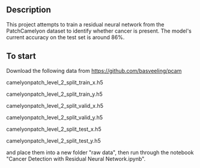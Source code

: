 ## Description

This project attempts to train a residual neural network from the PatchCamelyon dataset to identify whether cancer is present. The model's current accuracy on the test set is around 86%.

## To start

Download the following data from https://github.com/basveeling/pcam

camelyonpatch_level_2_split_train_x.h5

camelyonpatch_level_2_split_train_y.h5

camelyonpatch_level_2_split_valid_x.h5

camelyonpatch_level_2_split_valid_y.h5

camelyonpatch_level_2_split_test_x.h5

camelyonpatch_level_2_split_test_y.h5

and place them into a new folder "raw data", then run through the notebook "Cancer Detection with Residual Neural Network.ipynb".
